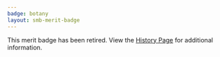```yaml
---
badge: botany
layout: smb-merit-badge
---
```


This merit badge has been retired. View the [History Page](history/) for additional information.
